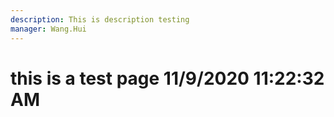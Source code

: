 ```yaml
---
description: This is description testing
manager: Wang.Hui
---
```

# this is a test page 11/9/2020 11:22:32 AM